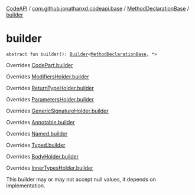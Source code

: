 [CodeAPI](../../index.md) / [com.github.jonathanxd.codeapi.base](../index.md) / [MethodDeclarationBase](index.md) / [builder](.)

# builder

`abstract fun builder(): `[`Builder`](-builder/index.md)`<`[`MethodDeclarationBase`](index.md)`, *>`

Overrides [CodePart.builder](../../com.github.jonathanxd.codeapi/-code-part/builder.md)

Overrides [ModifiersHolder.builder](../-modifiers-holder/builder.md)

Overrides [ReturnTypeHolder.builder](../-return-type-holder/builder.md)

Overrides [ParametersHolder.builder](../-parameters-holder/builder.md)

Overrides [GenericSignatureHolder.builder](../-generic-signature-holder/builder.md)

Overrides [Annotable.builder](../-annotable/builder.md)

Overrides [Named.builder](../-named/builder.md)

Overrides [Typed.builder](../-typed/builder.md)

Overrides [BodyHolder.builder](../-body-holder/builder.md)

Overrides [InnerTypesHolder.builder](../-inner-types-holder/builder.md)

This builder may or may not accept null values, it depends on implementation.

